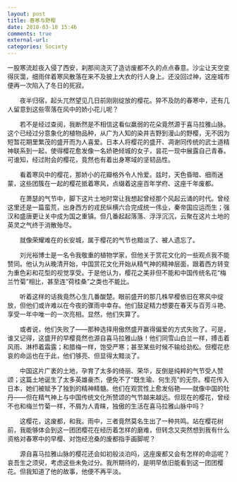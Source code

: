 ```yaml
---
layout: post
title: 春寒与野樱
date: 2018-03-18 15:46
comments: true
external-url:
categories: Society
---
```


一股寒流趁夜入侵了西安，刹那间浇灭了造访废都不久的点点春意。沙尘让天空变得灰霭，细雨伴着寒风散落在来不及披上大衣的行人身上。还没回过神，这座城市便再一次陷入了冬日的死寂。

　　夜半归宿，起头兀然望见几日前刚刚绽放的樱花。猝不及防的春寒中，还有几人留意到这些零落在风中的娇小花儿呢？

　　若不是经过查阅，我断然是不相信这看似羸弱的花朵竟然源于喜马拉雅山脉。这个已经过分意象化的植物品种，从广为人知的染井吉野到漫山的野樱，无不因为短暂花期里繁茂的盛开而为人喜爱。日本人将樱花的盛开、凋谢同传统的武士道精神联系到一起，使得樱花愈发像一名娇艳倾城的女子，昙花一现中展露自己青春。可谁知，经过附会的樱花，竟然也有着出身寒域的坚韧品性。

　　看着寒风中的樱花，那娇小的花瓣格外令人怜爱。兹时，天色昏暗、细雨迷蒙，这些团簇在一起的樱花抵着寒风，点缀着这座百年学府、这座千年废都。

　　在萧瑟的气节中，脚下这片土地时常让我想起曾经那个风起云涌的时代。曾经这里还是一篇蛮荒，出身西方的戎民纵横六合完成统一伟业，秦帝国应运而生；强汉和盛唐更让关中成为国之重镇。但几番起起落落、浮浮沉沉，云聚在这片土地的英灵之气终于消散殆尽。

　　就像荣耀难在的长安城，属于樱花的气节也黯淡了、被人遗忘了。

　　刘光裕博士是一名令我敬重的植物学家，但他关于赏花文化的一些观点我不能赞同。他认为从晚清开始，中国赏花文化开始从精气神的精神层面，跟着西方转变为重色彩和花型的视觉享受。于是他认为，樱花之美非但不能和中国传统名花“梅兰竹菊”相比，甚至连“荷桂桑”之类也不能比。

　　听着这样的话我竟然心生几番酸楚。眼前盛开的那几株早樱依旧在寒风中绽放，但他们或许难以在今夜的骤雨中幸存。他们鼓足精力想要在春天与百芳斗艳、享受一年中唯一的一次亮相。显然，他们失算了。

　　或者说，他们失败了——那种选择用傲然盛开赢得偏爱的方式失败了。可是，谁又记得，这盛开的早樱竟然也源自喜马拉雅山脉！他们同雪山白兰一样，搏击着风雨、淋栉着霜露；和腊梅一样，饱受严寒；甚至某些时候不输给劲松。但樱花悲哀的命运也在于此，他们够亮、但显得太黯淡了。

　　中国这片广袤的土地，孕育了太多的绮丽、荣华，反倒是纯粹的气节受人赞颂；这篇土地诞生了太多英雄豪杰，便免不了“既生瑜、何生亮”的无奈。樱花传入日本，她们被赋予了独到的精神精髓。他们在观赏性上愈发俗艳——就像中国的牡丹——但在精气神上与中国传统文化所赞颂的气节越来越远。但现在的樱花，曾经不也和梅兰竹菊一样，不屑为人青睐，独傲的生活在喜马拉雅山脉中吗？

　　这樱花，这废都，和我。雨中，三者竟然莫名生出了一种共鸣。站在樱花树前，我能够体会到这一团团樱花在经历着怎样的磨难，但转念又突然想到我有什么资格对春寒中的早樱、对饱经沧桑的废都指手画脚呢？ 

　　源自喜马拉雅山脉的樱花还会如初般淡泊吗，这座废都又会有怎样的命运呢？哀吾生之须臾，考虑这些未免过分。我所期待的，是明早依旧能看到这一团团樱花。但我知道了他的故事，他便不再平淡。


